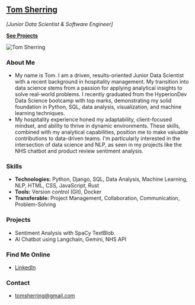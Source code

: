 
<!--
**tomsherring/tomsherring** is a ✨ _special_ ✨ repository because its `README.md` (this file) appears on your GitHub profile.

Here are some ideas to get you started:

- 🔭 I’m currently working on ...
- 🌱 I’m currently learning ...
- 👯 I’m looking to collaborate on ...
- 🤔 I’m looking for help with ...
- 💬 Ask me about ...
- 📫 How to reach me: ...
- 😄 Pronouns: ...
- ⚡ Fun fact: ...
-->

## **[Tom Sherring](https://github.com/tomsherring)** 
*_[Junior Data Scientist & Software Engineer]_*

**[See Projects](https://github.com/[tomsherring]?tab=repositories)**

![Tom Sherring](https://github.com/tomsherring/tomsherring/assets/64788094/5106f25b-8bd6-4093-8e77-221c24c0f30b)


### About Me
* My name is Tom. I am a driven, results-oriented Junior Data Scientist with a recent background in hospitality management. My 
 transition into data science stems from a passion for applying analytical insights to solve real-world problems. I recently graduated from the HyperionDev Data Science bootcamp with top marks, demonstrating my solid foundation in Python, SQL, data analysis, visualization, and machine learning techniques.
* My hospitality experience honed my adaptability, client-focused mindset, and ability to thrive in dynamic environments.
 These skills, combined with my analytical capabilities, position me to make valuable contributions to data-driven teams.
 I'm particularly interested in the intersection of data science and NLP, as seen in my projects like the NHS chatbot and product review sentiment analysis.

### Skills
* **Technologies:**  Python, Django, SQL, Data Analysis, Machine Learning, NLP, HTML, CSS, JavaScript, Rust
* **Tools:**  Version control (Git), Docker
* **Transferable:**  Project Management, Collaboration, Communication, Problem-Solving

### Projects
* Sentiment Analysis with SpaCy TextBlob.  
* AI Chatbot using Langchain, Gemini, NHS API

### Find Me Online 
* [LinkedIn](https://www.linkedin.com/in/tom-sherring/)

### Contact 
* tomsherring@gmail.com
